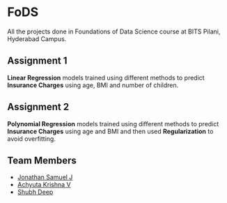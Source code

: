 # FoDS
All the projects done in Foundations of Data Science course at BITS Pilani, Hyderabad Campus.

## Assignment 1
**Linear Regression** models trained using different methods to predict **Insurance Charges** using age, BMI and number of children.

## Assignment 2
**Polynomial Regression** models trained using different methods to predict **Insurance Charges** using age and BMI and then used **Regularization** to avoid overfitting.

## Team Members
- [Jonathan Samuel J](https://github.com/Joe2k)
- [Achyuta Krishna V](https://github.com/AchyutaKrishna) 
- [Shubh Deep](https://github.com/shubh128)
